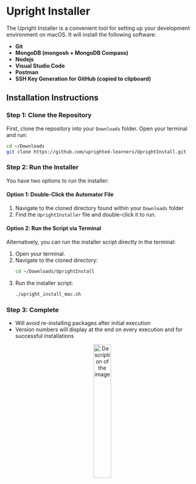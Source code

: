 # Upright Installer

The Upright Installer is a convenient tool for setting up your development environment on macOS. It will install the following software:

- **Git**
- **MongoDB (mongosh + MongoDB Compass)**
- **Nodejs**
- **Visual Studio Code**
- **Postman**
- **SSH Key Generation for GitHub (copied to clipboard)**

## Installation Instructions

### Step 1: Clone the Repository

First, clone the repository into your `Downloads` folder. Open your terminal and run:

```bash
cd ~/Downloads
git clone https://github.com/uprighted-learners/UprightInstall.git
```

### Step 2: Run the Installer

You have two options to run the installer:

#### Option 1: Double-Click the Automator File

1. Navigate to the cloned directory found within your `Downloads` folder
2. Find the `UprightInstaller` file and double-click it to run.

#### Option 2: Run the Script via Terminal

Alternatively, you can run the installer script directly in the terminal:

1. Open your terminal.
2. Navigate to the cloned directory:
   ```bash
   cd ~/Downloads/UprightInstall
   ```
3. Run the installer script:
   ```bash
   ./upright_install_mac.sh
   ```

### Step 3: Complete 
   - Will avoid re-installing packages after initial execution
   - Version numbers will display at the end on every execution and for successful installations 
<div style="text-align: center;">
    <img src="https://i.ibb.co/dLtMJss/Screenshot-2024-09-25-123929.png" alt="Description of the image" style="width: 30%;"/>
</div>
